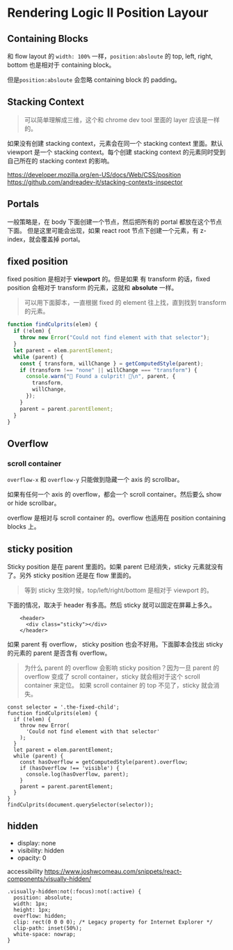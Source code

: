 # Rendering Logic II Position Layour

## Containing Blocks

和 flow layout 的 `width: 100%` 一样，`position:absloute` 的 top, left, right, bottom 也是相对于 containing block。

但是`position:absloute` 会忽略 containing block 的 padding。

## Stacking Context

> 可以简单理解成三维，这个和 chrome dev tool 里面的 layer 应该是一样的。

如果没有创建 stacking context，元素会在同一个 stacking context 里面。默认 viewport 是一个 stacking context。每个创建 stacking context 的元素同时受到自己所在的 stacking context 的影响。

https://developer.mozilla.org/en-US/docs/Web/CSS/position
https://github.com/andreadev-it/stacking-contexts-inspector

## Portals

一般策略是，在 body 下面创建一个节点，然后把所有的 portal 都放在这个节点下面。 但是这里可能会出现，如果 react root 节点下创建一个元素，有 z-index，就会覆盖掉 portal。

## fixed position

fixed position 是相对于 **viewport** 的。但是如果 有 transform 的话，fixed position 会相对于 transform 的元素，这就和 **absolute** 一样。

> 可以用下面脚本，一直根据 fixed 的 element 往上找，直到找到 transform 的元素。

```js
function findCulprits(elem) {
  if (!elem) {
    throw new Error("Could not find element with that selector");
  }
  let parent = elem.parentElement;
  while (parent) {
    const { transform, willChange } = getComputedStyle(parent);
    if (transform !== "none" || willChange === "transform") {
      console.warn("🚨 Found a culprit! 🚨\n", parent, {
        transform,
        willChange,
      });
    }
    parent = parent.parentElement;
  }
}
```

## Overflow

### scroll container

`overflow-x` 和 `overflow-y` 只能做到隐藏一个 axis 的 scrollbar。

如果有任何一个 axis 的 overflow，都会一个 scroll container。然后要么 show or hide scrollbar。

overflow 是相对与 scroll container 的。overflow 也适用在 position containing blocks 上。

## sticky position

Sticky position 是在 parent 里面的。如果 parent 已经消失，sticky 元素就没有了。另外 sticky position 还是在 flow 里面的。

> 等到 sticky 生效时候，top/left/right/bottom 是相对于 viewport 的。

下面的情况，取决于 header 有多高。然后 sticky 就可以固定在屏幕上多久。

```
    <header>
      <div class="sticky"></div>
    </header>
```

如果 parent 有 overflow， sticky position 也会不好用。下面脚本会找出 sticky 的元素的 parent 是否含有 overflow。

> 为什么 parent 的 overflow 会影响 sticky position？因为一旦 parent 的 overflow 变成了 scroll container，sticky 就会相对于这个 scroll container 来定位。 如果 scroll container 的 top 不见了，sticky 就会消失。

```
const selector = '.the-fixed-child';
function findCulprits(elem) {
  if (!elem) {
    throw new Error(
      'Could not find element with that selector'
    );
  }
  let parent = elem.parentElement;
  while (parent) {
    const hasOverflow = getComputedStyle(parent).overflow;
    if (hasOverflow !== 'visible') {
      console.log(hasOverflow, parent);
    }
    parent = parent.parentElement;
  }
}
findCulprits(document.querySelector(selector));
```

## hidden

- display: none
- visibility: hidden
- opacity: 0

accessibility
https://www.joshwcomeau.com/snippets/react-components/visually-hidden/

```
.visually-hidden:not(:focus):not(:active) {
  position: absolute;
  width: 1px;
  height: 1px;
  overflow: hidden;
  clip: rect(0 0 0 0); /* Legacy property for Internet Explorer */
  clip-path: inset(50%);
  white-space: nowrap;
}
```
